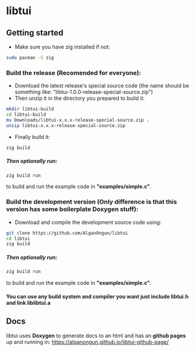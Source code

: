 # libtui

## Getting started

- Make sure you have zig installed if not:
```bash
sudo pacman -S zig
```

### Build the release (Recomended for everyone):
- Download the latest release's special source code (the name should be something like: "libtui-1.0.0-release-special-source.zip")
- Then unzip it in the directory you prepared to build it:
```bash
mkdir libtui-build
cd libtui-build
mv Downloads/libtui-x.x.x-release-special-source.zip .
unzip libtui-x.x.x-release-special-source.zip
```
- Finally build it:
```bash
zig build
```

##### Then optionally run:
```bash
zig build run
```
to build and run the example code in **"examples/simple.c"**.

### Build the development version (Only difference is that this version has some boilerplate Doxygen stuff):
- Download and compile the development source code using:
```bash
git clone https://github.com/AlganOngun/libtui
cd libtui
zig build
```

##### Then optionally run:
```bash
zig build run
```
to build and run the example code in **"examples/simple.c"**.

#### You can use any build system and compiler you want just include libtui.h and link liblibtui.a

## Docs
libtui uses **Doxygen** to generate docs to an html and has an **github pages** up and running in: https://alganongun.github.io/libtui-github-page/

